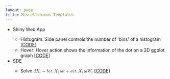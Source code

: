 ```yaml
---
layout: page
title: Miscellaneous Templates
---
```

<div class="media">
    <div class="media-body">
       <p class="media-heading">
          <p>
          <ul>
        <li>Shiny Web App</li>
        <ul>
          <li>Histogram: Side panel controls the number of 'bins' of a histogram <a href="https://github.com/WenqiAngieWu/Miscellaneous-Templates/tree/master/histogram">[CODE]</a></li> 
          <li>Hover: Hover action shows the information of the dot on a 2D ggplot graph <a href="https://github.com/WenqiAngieWu/Miscellaneous-Templates/tree/master/hover">[CODE]</a> </li>
        </ul>
        <li>SDE</li>
        <ul>
          <!-- mathjax -->
          <li>Solve <math>
  <mi>d</mi>
  <msub>
    <mi>X</mi>
    <mi>t</mi>
  </msub>
  <mo>=</mo>
  <mi>b</mi>
  <mo stretchy="false">(</mo>
  <mi>t</mi>
  <mo>,</mo>
  <msub>
    <mi>X</mi>
    <mi>t</mi>
  </msub>
  <mo stretchy="false">)</mo>
  <mi>d</mi>
  <mi>t</mi>
  <mo>+</mo>
  <mi>&#x3C3;</mi>
  <mo stretchy="false">(</mo>
  <mi>t</mi>
  <mo>,</mo>
  <msub>
    <mi>X</mi>
    <mi>t</mi>
  </msub>
  <mo stretchy="false">)</mo>
  <mi>d</mi>
  <msub>
    <mi>W</mi>
    <mi>t</mi>
  </msub>
</math> <a href="https://github.com/WenqiAngieWu/Miscellaneous-Templates/tree/master/SDE">[CODE]</a></li>           
        </ul>
      </ul>
       </p>
       </p>
    </div>
</div>














